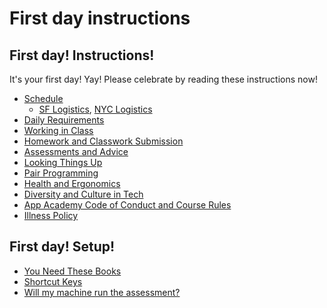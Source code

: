 # First day instructions

## First day! Instructions!

It's your first day! Yay! Please celebrate by reading these
instructions now!

+ [Schedule][schedule]
    + [SF Logistics][sf-logistics], [NYC Logistics][nyc-logistics]
+ [Daily Requirements][daily-requirements]
+ [Working in Class][working-in-class]
+ [Homework and Classwork Submission][homework-and-classwork]
+ [Assessments and Advice][assessments]
+ [Looking Things Up][looking-things-up]
+ [Pair Programming][pair-programming]
+ [Health and Ergonomics][ergonomics]
+ [Diversity and Culture in Tech][diversity-reading]
+ [App Academy Code of Conduct and Course Rules][code-of-conduct]
+ [Illness Policy][illness]

[schedule]: ./schedule.md
[sf-logistics]: ./logistics/sf.md
[nyc-logistics]: ./logistics/nyc-159_w_25.md
[daily-requirements]: ./daily-requirements.md
[working-in-class]: ./working-in-class.md
[looking-things-up]: ./looking-things-up.md
[pair-programming]: ./pair-programming.md
[assessments]: ./assessments.md
[ergonomics]: ./ergonomics.md
[diversity-reading]: ./diversity_reading.md
[code-of-conduct]: ./code-of-conduct.md
[illness]: ./illness.md
[homework-and-classwork]: ./homework-and-classwork.md

## First day! Setup!

+ [You Need These Books][book-list]
+ [Shortcut Keys][shortcuts]
+ [Will my machine run the assessment?][assessment-checker]

[assessment-checker]: ./assessment-checker
[book-list]: https://github.com/appacademy/meta/blob/master/first-day-instructions/book-list.md
[shortcuts]: ../setup/shortcuts.md
